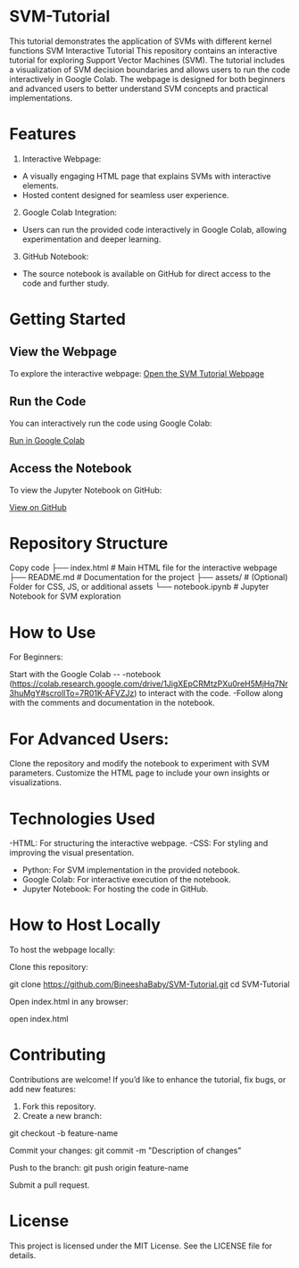 # SVM-Tutorial
This tutorial demonstrates the application of SVMs with different kernel functions 
SVM Interactive Tutorial
This repository contains an interactive tutorial for exploring Support Vector Machines (SVM). The tutorial includes a visualization of SVM decision boundaries and allows users to run the code interactively in Google Colab. The webpage is designed for both beginners and advanced users to better understand SVM concepts and practical implementations.

# Features

 1. Interactive Webpage:
- A visually engaging HTML page that explains SVMs with interactive elements.
- Hosted content designed for seamless user experience.
  
 2. Google Colab Integration:
- Users can run the provided code interactively in Google Colab, allowing experimentation and deeper learning.

 3. GitHub Notebook:
- The source notebook is available on GitHub for direct access to the code and further study.
  
# Getting Started
## View the Webpage
To explore the interactive webpage:
[Open the SVM Tutorial Webpage](https://bineeshababy.github.io/SVM-Tutorial/)
## Run the Code
You can interactively run the code using Google Colab:

[Run in Google Colab](https://colab.research.google.com/drive/1JigXEpCRMtzPXu0reH5MjHq7Nr3huMgY#scrollTo=7R01K-AFVZJz)
## Access the Notebook
To view the Jupyter Notebook on GitHub:

[View on GitHub](https://github.com/BineeshaBaby/SVM-Tutorial/blob/data/SVM.ipynb)
# Repository Structure

Copy code
├── index.html            # Main HTML file for the interactive webpage
├── README.md             # Documentation for the project
├── assets/               # (Optional) Folder for CSS, JS, or additional assets
└── notebook.ipynb        # Jupyter Notebook for SVM exploration
# How to Use
For Beginners:

Start with the Google Colab --
-notebook (https://colab.research.google.com/drive/1JigXEpCRMtzPXu0reH5MjHq7Nr3huMgY#scrollTo=7R01K-AFVZJz) to interact with the code.
-Follow along with the comments and documentation in the notebook.
# For Advanced Users:

Clone the repository and modify the notebook to experiment with SVM parameters.
Customize the HTML page to include your own insights or visualizations.

# Technologies Used
-HTML: For structuring the interactive webpage.
-CSS: For styling and improving the visual presentation.
- Python: For SVM implementation in the provided notebook.
- Google Colab: For interactive execution of the notebook.
- Jupyter Notebook: For hosting the code in GitHub.
# How to Host Locally
To host the webpage locally:

Clone this repository:

git clone https://github.com/BineeshaBaby/SVM-Tutorial.git
cd SVM-Tutorial

Open index.html in any browser:

open index.html

# Contributing
Contributions are welcome! If you’d like to enhance the tutorial, fix bugs, or add new features:

1. Fork this repository.
2. Create a new branch:

git checkout -b feature-name

Commit your changes:
git commit -m "Description of changes"

Push to the branch:
git push origin feature-name

Submit a pull request.
# License
This project is licensed under the MIT License. See the LICENSE file for details.
